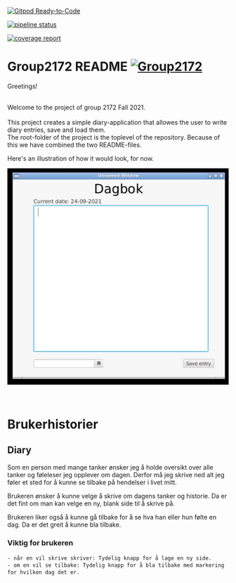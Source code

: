 [![Gitpod Ready-to-Code](https://img.shields.io/badge/Gitpod-Ready--to--Code-blue?logo=gitpod)](https://gitpod.stud.ntnu.no/#https://gitlab.stud.idi.ntnu.no/it1901/groups-2021/gr2172/gr2172) 

[![pipeline status](https://gitlab.stud.idi.ntnu.no/it1901/groups-2021/gr2172/gr2172/badges/master/pipeline.svg)](https://gitlab.stud.idi.ntnu.no/it1901/groups-2021/gr2172/gr2172/-/pipelines)

[![coverage report](https://gitlab.stud.idi.ntnu.no/it1901/groups-2021/gr2172/gr2172/badges/master/coverage.svg)](https://gitlab.stud.idi.ntnu.no/it1901/groups-2021/gr2172/gr2172/-/graphs/master/charts)

# Group2172 README [![Group2172](https://cdn.rawgit.com/sindresorhus/awesome/d7305f38d29fed78fa85652e3a63e154dd8e8829/media/badge.svg)](https://gitlab.stud.idi.ntnu.no/it1901/groups-2021/gr2172/gr2172/-/blob/master/readme.md)

 
Greetings!

<br/>
Welcome to the project of group 2172 Fall 2021. 

<br/>
<br/>
This project creates a simple diary-application that allowes the user to write diary entries, save and load them. 
<br/>
The root-folder of the project is the toplevel of the repository. Because of this we have combined the two README-files. 
<br/>

Here's an illustration of how it would look, for now. 
<br/>

![illustration 1](Illustrasjon_1.jpg) 

<br/>

# Brukerhistorier

## Diary

Som en person med mange tanker ønsker jeg å holde oversikt over alle tanker og føleleser jeg opplever om dagen. Derfor må jeg skrive ned alt jeg føler et sted for å kunne se tilbake på hendelser i livet mitt.

Brukeren ønsker å kunne velge å skrive om dagens tanker og historie. Da er det fint om man kan velge en ny, blank side til å skrive på. 

Brukeren liker også å kunne gå tilbake for å se hva han eller hun følte en dag. Da er det greit å kunne bla tilbake. 

### Viktig for brukeren
    - når en vil skrive skriver: Tydelig knapp for å lage en ny side.
    - om en vil se tilbake: Tydelig knapp for å bla tilbake med markering for hvilken dag det er.






